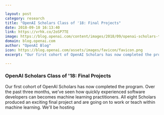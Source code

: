 ```yaml
---

layout: post
category: research
title: "OpenAI Scholars Class of '18: Final Projects"
date: 2018-09-10 16:13:40
link: https://vrhk.co/2oSP7TE
image: https://blog.openai.com/content/images/2018/09/openai-scholars-twitter-card.png
domain: blog.openai.com
author: "OpenAI Blog"
icon: https://blog.openai.com/assets/images/favicon/favicon.png
excerpt: "Our first cohort of OpenAI Scholars has now completed the program. Over the past three months, we've seen how quickly experienced software developers can becomes machine learning practitioners. All eight Scholars produced an exciting final project and are going on to work or teach within machine learning. We'll be hosting"

---
```


### OpenAI Scholars Class of '18: Final Projects

Our first cohort of OpenAI Scholars has now completed the program. Over the past three months, we've seen how quickly experienced software developers can becomes machine learning practitioners. All eight Scholars produced an exciting final project and are going on to work or teach within machine learning. We'll be hosting